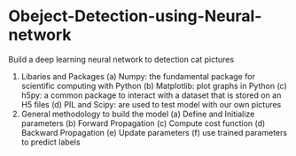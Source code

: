 # Obeject-Detection-using-Neural-network
Build a deep learning neural network to detection cat pictures
1. Libaries and Packages 
 (a) Numpy: the fundamental package for scientific computing with Python
 (b) Matplotlib: plot graphs in Python
 (c) h5py: a common package to interact with a dataset that is stored on an H5 files
 (d) PIL and Scipy: are used to test model with our own pictures 
2. General methodology to build the model
 (a) Define and Initialize parameters
 (b) Forward Propagation
 (c) Compute cost function
 (d) Backward Propagation
 (e) Update parameters
 (f) use trained parameters to predict labels
